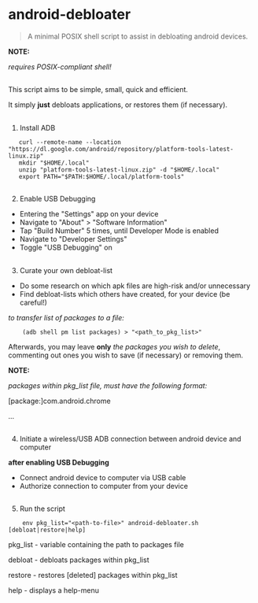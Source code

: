 # android-debloater

>A minimal POSIX shell script to assist in debloating android devices.

**NOTE:**

*requires _POSIX-compliant_ shell!*

##
This script aims to be simple, small, quick and efficient.

It simply **just** debloats applications, or restores them (if necessary).
##
1) Install ADB

```
   curl --remote-name --location "https://dl.google.com/android/repository/platform-tools-latest-linux.zip"
   mkdir "$HOME/.local"
   unzip "platform-tools-latest-linux.zip" -d "$HOME/.local"
   export PATH="$PATH:$HOME/.local/platform-tools"
   ```
##
2) Enable USB Debugging


- Entering the "Settings" app on your device
- Navigate to "About" > "Software Information"
- Tap "Build Number" 5 times, until Developer Mode is enabled
- Navigate to "Developer Settings"
- Toggle "USB Debugging" on


##
3) Curate your own debloat-list

- Do some research on which apk files are high-risk and/or unnecessary
- Find debloat-lists which others have created, for your device (be careful!)

*to transfer list of packages to a file:*

```
    (adb shell pm list packages) > "<path_to_pkg_list>"
```

Afterwards, you may leave **only** *_the packages you wish to delete_*,
commenting out ones you wish to save (if necessary) or removing them.

**NOTE:**

*packages within pkg_list file, must have the following format:*

[package:]com.android.chrome

...
##
4) Initiate a wireless/USB ADB connection between android device and computer

**after enabling USB Debugging**

- Connect android device to computer via USB cable
- Authorize connection to computer from your device
##
5) Run the script

```
    env pkg_list="<path-to-file>" android-debloater.sh [debloat|restore|help]
```


pkg_list - variable containing the path to packages file

debloat - debloats packages within pkg_list

restore - restores [deleted] packages within pkg_list

help    - displays a help-menu
